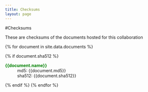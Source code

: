 ```yaml
---
title: Checksums
layout: page
---
```

#Checksums
<p>These are checksums of the documents hosted for this collaboration</p>
<section>

<dl>
{% for document in site.data.documents %}

  {% if document.sha512 %}
  <dt>
    <span style="font-weight:bold;color:green;">{{document.name}}</span><br/>
  </dt>
  <dd>
    <span style="">md5: {{document.md5}}</span><br/>
    <span style="">sha512: {{document.sha512}}</span>
  </dd>

{% endif %}
{% endfor %}
</dl>



  

